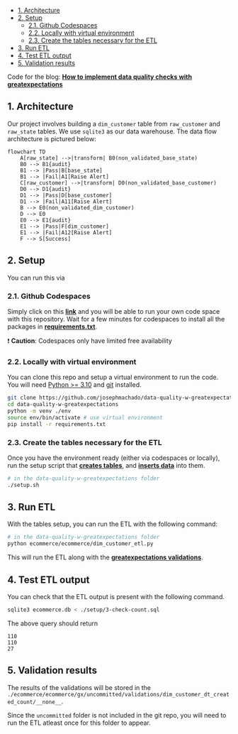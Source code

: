 
* [1. Architecture](#1-architecture)
* [2. Setup](#2-setup)
    * [2.1. Github Codespaces](#21-github-codespaces)
    * [2.2. Locally with virtual environment](#22-locally-with-virtual-environment)
    * [2.3. Create the tables necessary for the ETL](#23-create-the-tables-necessary-for-the-etl)
* [3. Run ETL](#3-run-etl)
* [4. Test ETL output](#4-test-etl-output)
* [5. Validation results](#5-validation-results)

Code for the blog: **[How to implement data quality checks with greatexpectations](https://www.startdataengineering.com/post/implement_data_quality_with_great_expectations/)**

## 1. Architecture

Our project involves building a `dim_customer` table from `raw_customer` and `raw_state` tables. We use `sqlite3` as our data warehouse. The data flow architecture is pictured below:

```mermaid
flowchart TD
    A[raw_state] -->|transform| B0(non_validated_base_state)
    B0 --> B1{audit}
    B1 --> |Pass|B[base_state]
    B1 --> |Fail|A1[Raise Alert]
    C[raw_customer] -->|transform| D0(non_validated_base_customer)
    D0 --> D1{audit}
    D1 --> |Pass|D[base_customer]
    D1 --> |Fail|A11[Raise Alert]
    B --> E0(non_validated_dim_customer)
    D --> E0
    E0 --> E1{audit}
    E1 --> |Pass|F[dim_customer]
    E1 --> |Fail|A12[Raise Alert]
    F --> S[Success]
```
## 2. Setup

You can run this via 

### 2.1. Github Codespaces

Simply click on this **[link](https://github.com/codespaces/new?skip_quickstart=true&machine=basicLinux32gb&repo=835341653&ref=main&geo=UsEast)** and you will be able to run your own code space with this repository. Wait for a few minutes for codespaces to install all the packages in **[requirements.txt](./requirements.txt)**.

:heavy_exclamation_mark: **Caution**: Codespaces only have limited free availability

### 2.2. Locally with virtual environment

You can clone this repo and setup a virtual environment to run the code. You will need [Python >= 3.10](https://www.python.org/downloads/) and [git](https://git-scm.com/downloads) installed.

```bash
git clone https://github.com/josephmachado/data-quality-w-greatexpectations.git
cd data-quality-w-greatexpectations
python -m venv ./env               
source env/bin/activate # use virtual environment
pip install -r requirements.txt
```

### 2.3. Create the tables necessary for the ETL

Once you have the environment ready (either via codespaces or locally), run the setup script that **[creates tables](./setup/1-create-tables.sql)**, and **[inserts data](./setup/2-populate-raw-tables.sql)** into them.

```bash
# in the data-quality-w-greatexpectations folder
./setup.sh
```

## 3. Run ETL

With the tables setup, you can run the ETL with the following command:

```bash
# in the data-quality-w-greatexpectations folder
python ecommerce/ecommerce/dim_customer_etl.py
```

This will run the ETL along with the **[greatexpectations validations](./ecommerce/ecommerce/gx/expectations/)**.

## 4. Test ETL output

You can check that the ETL output is present with the following command.

```bash
sqlite3 ecommerce.db < ./setup/3-check-count.sql 
```

The above query should return

```text
110
110
27
```

## 5. Validation results

The results of the validations will be stored in the `./ecommerce/ecommerce/gx/uncommitted/validations/dim_customer_dt_created_count/__none__`.

Since the `uncommitted` folder is not included in the git repo, you will need to run the ETL atleast once for this folder to appear.

